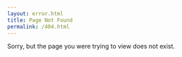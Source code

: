 ```yaml
---
layout: error.html
title: Page Not Found
permalink: /404.html
---
```


Sorry, but the page you were trying to view does not exist.
